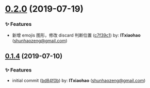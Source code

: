 # [0.2.0](https://github.com/ITxiaohao/conventional-changelog-custom-config/compare/0.1.4...0.2.0) (2019-07-19)

### ✨ Features

- 新增 emojis 图形，修改 discard 判断位置 ([c7f39c1](https://github.com/ITxiaohao/conventional-changelog-custom-config/commit/c7f39c1)) by: **ITxiaohao** (shunhaozeng@gmail.com)

## [0.1.4](https://github.com/ITxiaohao/conventional-changelog-custom-config/compare/bd84f0b...0.1.4) (2019-07-10)

### ✨ Features

- initial commit ([bd84f0b](https://github.com/ITxiaohao/conventional-changelog-custom-config/commit/bd84f0b)) by: **ITxiaohao** (shunhaozeng@gmail.com)
